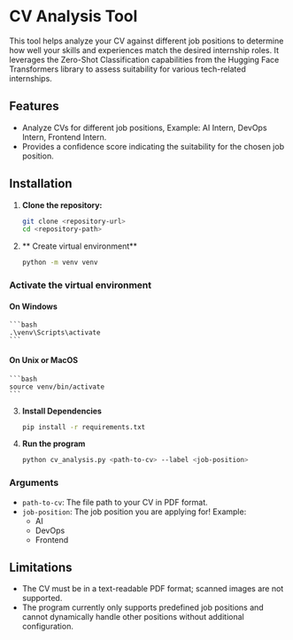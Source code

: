 # CV Analysis Tool

This tool helps analyze your CV against different job positions to determine how well your skills and experiences match the desired internship roles. It leverages the Zero-Shot Classification capabilities from the Hugging Face Transformers library to assess suitability for various tech-related internships.

## Features

- Analyze CVs for different job positions, Example: AI Intern, DevOps Intern, Frontend Intern.
- Provides a confidence score indicating the suitability for the chosen job position.

## Installation

1. **Clone the repository:**
   ```bash
   git clone <repository-url>
   cd <repository-path>
   ```
2. ** Create virtual environment**
    ```bash
    python -m venv venv
    ```
### Activate the virtual environment
#### On Windows
    ```bash
    .\venv\Scripts\activate
    ```

#### On Unix or MacOS
    ```bash
    source venv/bin/activate
    ```


3. **Install Dependencies**
    ```bash
    pip install -r requirements.txt
    ```

3. **Run the program**
    ```bash
    python cv_analysis.py <path-to-cv> --label <job-position>
    ```

### Arguments
- `path-to-cv`: The file path to your CV in PDF format.
- `job-position`: The job position you are applying for! Example:
    - AI
    - DevOps
    - Frontend

## Limitations
- The CV must be in a text-readable PDF format; scanned images are not supported.
- The program currently only supports predefined job positions and cannot dynamically handle other positions without additional configuration.